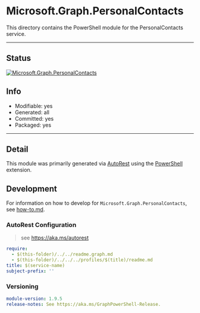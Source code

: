<!-- region Generated -->
# Microsoft.Graph.PersonalContacts
This directory contains the PowerShell module for the PersonalContacts service.

---
## Status
[![Microsoft.Graph.PersonalContacts](https://img.shields.io/powershellgallery/v/Microsoft.Graph.PersonalContacts.svg?style=flat-square&label=Microsoft.Graph.PersonalContacts "Microsoft.Graph.PersonalContacts")](https://www.powershellgallery.com/packages/Microsoft.Graph.PersonalContacts/)

## Info
- Modifiable: yes
- Generated: all
- Committed: yes
- Packaged: yes

---
## Detail
This module was primarily generated via [AutoRest](https://github.com/Azure/autorest) using the [PowerShell](https://github.com/Azure/autorest.powershell) extension.

## Development
For information on how to develop for `Microsoft.Graph.PersonalContacts`, see [how-to.md](how-to.md).
<!-- endregion -->

### AutoRest Configuration

> see https://aka.ms/autorest

``` yaml
require:
  - $(this-folder)/../../readme.graph.md
  - $(this-folder)/../../../profiles/$(title)/readme.md
title: $(service-name)
subject-prefix: ''
```
### Versioning

``` yaml
module-version: 1.9.5
release-notes: See https://aka.ms/GraphPowerShell-Release.
```
